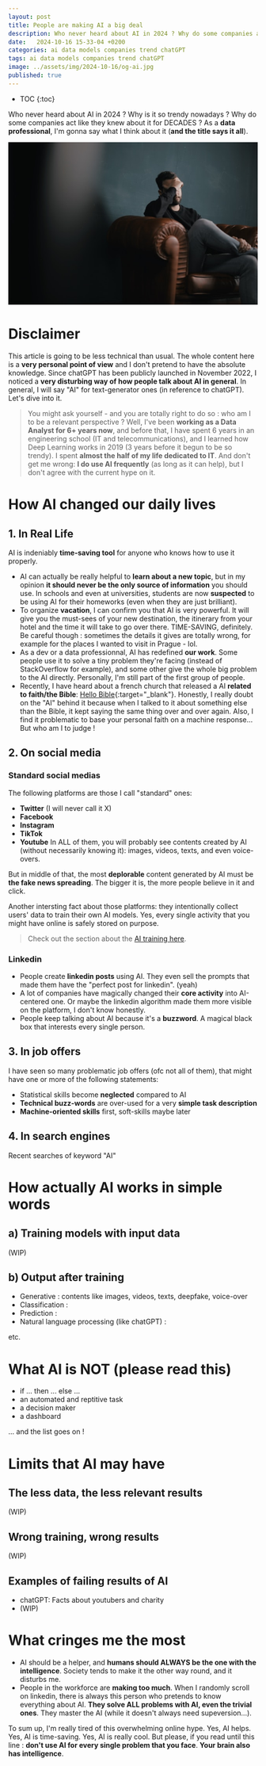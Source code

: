 ```yaml
---
layout: post
title: People are making AI a big deal
description: Who never heard about AI in 2024 ? Why do some companies act like they knew about it for DECADES ? Why is it so trendy nowadays ? As a data professional, I'm gonna say what I think about it (and the title says it all)..
date:   2024-10-16 15-33-04 +0200
categories: ai data models companies trend chatGPT
tags: ai data models companies trend chatGPT
image: ../assets/img/2024-10-16/og-ai.jpg
published: true
---
```


* TOC
{:toc}

Who never heard about AI in 2024 ? Why is it so trendy nowadays ? Why do some companies act like they knew about it for DECADES ?  As a **data professional**, I'm gonna say what I think about it (**and the title says it all**).


![ai becoming a big deal](../assets/img/2024-10-16/og-ai.jpg)


# Disclaimer
This article is going to be less technical than usual. The whole content here is a **very personal point of view** and I don't pretend to have the absolute knowledge. Since chatGPT has been publicly launched in November 2022, I noticed a **very disturbing way of how people talk about AI in general**. In general, I will say "AI" for text-generator ones (in reference to chatGPT). Let's dive into it.    
> You might ask yourself - and you are totally right to do so : who am I to be a relevant perspective ? Well, I've been **working as a Data Analyst for 6+ years now**, and before that, I have spent 6 years in an engineering school (IT and telecommunications), and I learned how Deep Learning works in 2019 (3 years before it begun to be so trendy). I spent **almost the half of my life dedicated to IT**. And don't get me wrong: **I do use AI frequently** (as long as it can help), but I don't agree with the current hype on it.

# How AI changed our daily lives

## 1. In Real Life
AI is indeniably **time-saving tool** for anyone who knows how to use it properly.

- AI can actually be really helpful to **learn about a new topic**, but in my opinion **it should never be the only source of information** you should use. In schools and even at universities, students are now **suspected** to be using AI for their homeworks (even when they are just brilliant). 
- To organize **vacation**, I can confirm you that AI is very powerful. It will give you the must-sees of your new destination, the itinerary from your hotel and the time it will take to go over there. TIME-SAVING, definitely. Be careful though : sometimes the details it gives are totally wrong, for example for the places I wanted to visit in Prague - lol.
- As a dev or a data professionnal, AI has redefined **our work**. Some people use it to solve a tiny problem they're facing (instead of StackOverflow for example), and some other give the whole big problem to the AI directly. Personally, I'm still part of the first group of people.
- Recently, I have heard about a french church that released a AI **related to faith/the Bible**: [Hello Bible](https://www.hellobible.ai/fr){:target="_blank"}. Honestly, I really doubt on the "AI" behind it because when I talked to it about something else than the Bible, it kept saying the same thing over and over again. Also, I find it problematic to base your personal faith on a machine response... But who am I to judge !


## 2. On social media
### Standard social medias
The following platforms are those I call "standard" ones:
- **Twitter** (I will never call it X)
- **Facebook** 
- **Instagram**
- **TikTok**
- **Youtube**
In ALL of them, you will probably see contents created by AI (without necessarily knowing it): images, videos, texts, and even voice-overs.

But in middle of that, the most **deplorable** content generated by AI must be **the fake news spreading**. The bigger it is, the more people believe in it and click. 

Another intersting fact about those platforms: they intentionally collect users' data to train their own AI models. Yes, every single activity that you might have online is safely stored on purpose.
> Check out the section about the [AI training here](#training-models-with-input-data). 


### Linkedin
- People create **linkedin posts** using AI. They even sell the prompts that made them have the "perfect post for linkedin". (yeah)
- A lot of companies have magically changed their **core activity** into AI-centered one. Or maybe the linkedin algorithm made them more visible on the platform, I don't know honestly.
- People keep talking about AI because it's a **buzzword**. A magical black box that interests every single person.

## 3. In job offers
I have seen so many problematic job offers (ofc not all of them), that might have one or more of the following statements:
- Statistical skills become **neglected** compared to AI
- **Technical buzz-words** are over-used for a very **simple task description**
- **Machine-oriented skills** first, soft-skills maybe later

## 4. In search engines
Recent searches of keyword "AI"

# How actually AI works in simple words
## a) Training models with input data
(WIP)


## b) Output after training
- Generative : contents like images, videos, texts, deepfake, voice-over
- Classification : 
- Prediction :
- Natural language processing (like chatGPT) :    

etc.

# What AI is NOT (please read this)
- if ... then ... else ...
- an automated and reptitive task
- a decision maker
- a dashboard

... and the list goes on !

# Limits that AI may have
## The less data, the less relevant results
(WIP)

## Wrong training, wrong results
(WIP)

## Examples of failing results of AI
- chatGPT: Facts about youtubers and charity
- (WIP)


# What cringes me the most
- AI should be a helper, and **humans should ALWAYS be the one with the intelligence**. Society tends to make it the other way round, and it disturbs me.
- People in the workforce are **making too much**. When I randomly scroll on linkedin, there is always this person who pretends to know everything about AI. **They solve ALL problems with AI, even the trivial ones**. They master the AI (while it doesn't always need supeversion...).

To sum up, I'm really tired of this overwhelming online hype. Yes, AI helps. Yes, AI is time-saving. Yes, AI is really cool. But please, if you read until this line : **don't use AI for every single problem that you face**. **Your brain also has intelligence**.

